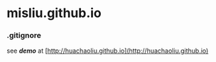 # misliu.github.io

### .gitignore <!--build-->

see ***demo*** at [http://huachaoliu.github.io](http://huachaoliu.github.io)
